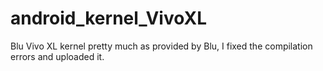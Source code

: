 # android_kernel_VivoXL

Blu Vivo XL kernel pretty much as provided by Blu,
I fixed the compilation errors and uploaded it.
